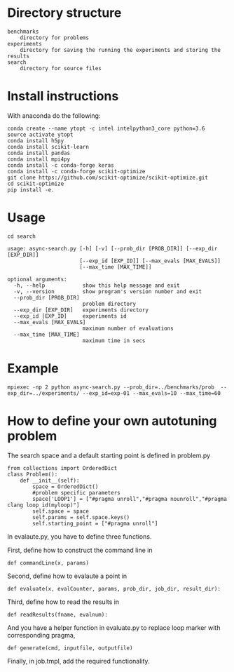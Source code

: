 Directory structure 
===================
```
benchmarks
    directory for problems
experiments
    directory for saving the running the experiments and storing the results
search
    directory for source files
```
Install instructions
====================

With anaconda do the following:

```
conda create --name ytopt -c intel intelpython3_core python=3.6
source activate ytopt
conda install h5py
conda install scikit-learn
conda install pandas
conda install mpi4py
conda install -c conda-forge keras
conda install -c conda-forge scikit-optimize
git clone https://github.com/scikit-optimize/scikit-optimize.git
cd scikit-optimize
pip install -e.
```
Usage
=====
```
cd search

usage: async-search.py [-h] [-v] [--prob_dir [PROB_DIR]] [--exp_dir [EXP_DIR]]
                       [--exp_id [EXP_ID]] [--max_evals [MAX_EVALS]]
                       [--max_time [MAX_TIME]]

optional arguments:
  -h, --help            show this help message and exit
  -v, --version         show program's version number and exit
  --prob_dir [PROB_DIR]
                        problem directory
  --exp_dir [EXP_DIR]   experiments directory
  --exp_id [EXP_ID]     experiments id
  --max_evals [MAX_EVALS]
                        maximum number of evaluations
  --max_time [MAX_TIME]
                        maximum time in secs
```
Example
=======
```
mpiexec -np 2 python async-search.py --prob_dir=../benchmarks/prob  --exp_dir=../experiments/ --exp_id=exp-01 --max_evals=10 --max_time=60 
```
How to define your own autotuning problem
=========================================
The search space and a default starting point is defined in problem.py

```
from collections import OrderedDict
class Problem():
    def __init__(self):
        space = OrderedDict()
        #problem specific parameters
        space['LOOP1'] = ["#pragma unroll","#pragma nounroll","#pragma clang loop id(myloop)"]
        self.space = space
        self.params = self.space.keys()
        self.starting_point = ["#pragma unroll"]
```
In evalaute.py, you have to define three functions.

First, define how to construct the command line in 
```
def commandLine(x, params) 
```

Second, define how to evalaute a point in
```
def evaluate(x, evalCounter, params, prob_dir, job_dir, result_dir): 
```

Third, define how to read the results in 
```
def readResults(fname, evalnum):
```

And you have a helper function in evaluate.py to replace loop marker with corresponding pragma,
```
def generate(cmd, inputfile, outputfile)
```

Finally, in job.tmpl, add the required functionality.
